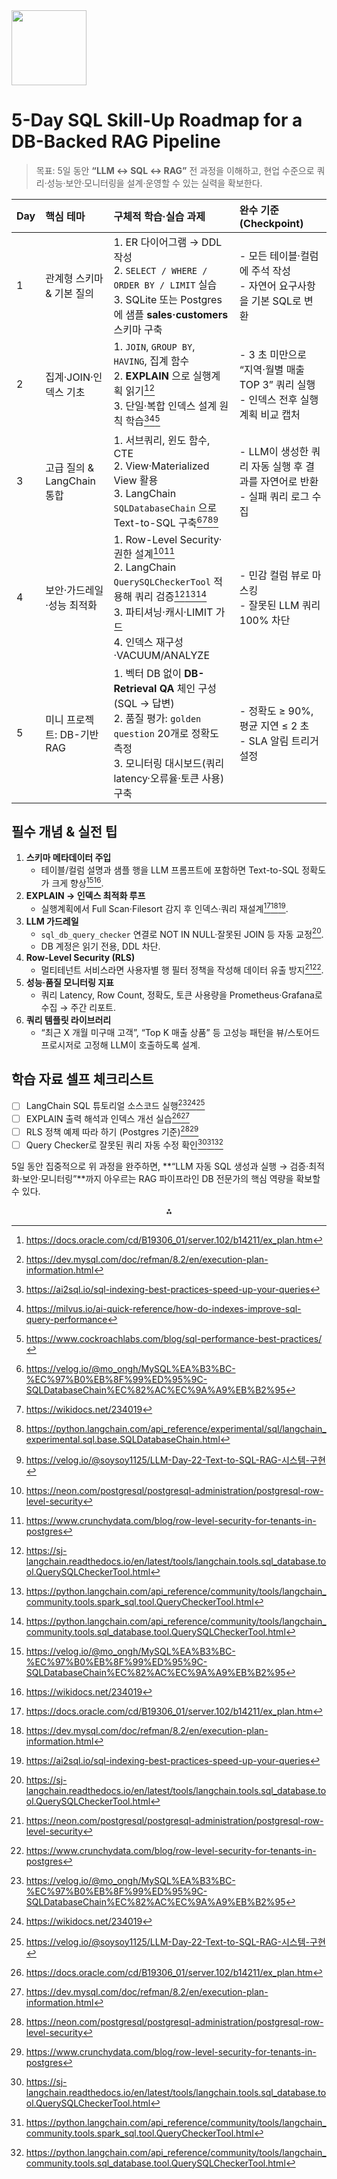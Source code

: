 <img src="https://r2cdn.perplexity.ai/pplx-full-logo-primary-dark%402x.png" class="logo" width="120"/>

# 5-Day SQL Skill-Up Roadmap for a DB-Backed RAG Pipeline

> 목표: 5일 동안 **“LLM ↔ SQL ↔ RAG”** 전 과정을 이해하고, 현업 수준으로 쿼리·성능·보안·모니터링을 설계·운영할 수 있는 실력을 확보한다.


| Day | 핵심 테마 | 구체적 학습·실습 과제 | 완수 기준 (Checkpoint) |
| :-- | :-- | :-- | :-- |
| 1 | 관계형 스키마 \& 기본 질의 | 1. ER 다이어그램 → DDL 작성<br>2. `SELECT / WHERE / ORDER BY / LIMIT` 실습<br>3. SQLite 또는 Postgres에 샘플 **sales·customers** 스키마 구축 | -  모든 테이블·컬럼에 주석 작성<br>-  자연어 요구사항을 기본 SQL로 변환 |
| 2 | 집계·JOIN·인덱스 기초 | 1. `JOIN`, `GROUP BY`, `HAVING`, 집계 함수<br>2. **EXPLAIN** 으로 실행계획 읽기[^1][^2]<br>3. 단일·복합 인덱스 설계 원칙 학습[^3][^4][^5] | -  3 초 미만으로 “지역·월별 매출 TOP 3” 쿼리 실행<br>-  인덱스 전후 실행계획 비교 캡처 |
| 3 | 고급 질의 \& LangChain 통합 | 1. 서브쿼리, 윈도 함수, CTE<br>2. View·Materialized View 활용<br>3. LangChain `SQLDatabaseChain` 으로 Text-to-SQL 구축[^6][^7][^8][^9] | -  LLM이 생성한 쿼리 자동 실행 후 결과를 자연어로 반환<br>-  실패 쿼리 로그 수집 |
| 4 | 보안·가드레일·성능 최적화 | 1. Row-Level Security·권한 설계[^10][^11]<br>2. LangChain `QuerySQLCheckerTool` 적용해 쿼리 검증[^12][^13][^14]<br>3. 파티셔닝·캐시·LIMIT 가드<br>4. 인덱스 재구성·VACUUM/ANALYZE | -  민감 컬럼 뷰로 마스킹<br>-  잘못된 LLM 쿼리 100% 차단 |
| 5 | 미니 프로젝트: DB-기반 RAG | 1. 벡터 DB 없이 **DB-Retrieval QA** 체인 구성 (SQL → 답변)<br>2. 품질 평가: `golden question` 20개로 정확도 측정<br>3. 모니터링 대시보드(쿼리 latency·오류율·토큰 사용) 구축 | -  정확도 ≥ 90%, 평균 지연 ≤ 2 초<br>-  SLA 알림 트리거 설정 |

## 필수 개념 \& 실전 팁

1. **스키마 메타데이터 주입**
    - 테이블/컬럼 설명과 샘플 행을 LLM 프롬프트에 포함하면 Text-to-SQL 정확도가 크게 향상[^6][^7].
2. **EXPLAIN → 인덱스 최적화 루프**
    - 실행계획에서 Full Scan·Filesort 감지 후 인덱스·쿼리 재설계[^1][^2][^3].
3. **LLM 가드레일**
    - `sql_db_query_checker` 연결로 NOT IN NULL·잘못된 JOIN 등 자동 교정[^12].
    - DB 계정은 읽기 전용, DDL 차단.
4. **Row-Level Security (RLS)**
    - 멀티테넌트 서비스라면 사용자별 행 필터 정책을 작성해 데이터 유출 방지[^10][^11].
5. **성능·품질 모니터링 지표**
    - 쿼리 Latency, Row Count, 정확도, 토큰 사용량을 Prometheus·Grafana로 수집 → 주간 리포트.
6. **쿼리 템플릿 라이브러리**
    - “최근 X 개월 미구매 고객”, “Top K 매출 상품” 등 고성능 패턴을 뷰/스토어드 프로시저로 고정해 LLM이 호출하도록 설계.

## 학습 자료 셀프 체크리스트

- [ ] LangChain SQL 튜토리얼 소스코드 실행[^6][^7][^9]
- [ ] EXPLAIN 출력 해석과 인덱스 개선 실습[^1][^2]
- [ ] RLS 정책 예제 따라 하기 (Postgres 기준)[^10][^11]
- [ ] Query Checker로 잘못된 쿼리 자동 수정 확인[^12][^13][^14]

5일 동안 집중적으로 위 과정을 완주하면, **“LLM 자동 SQL 생성과 실행 → 검증·최적화·보안·모니터링”**까지 아우르는 RAG 파이프라인 DB 전문가의 핵심 역량을 확보할 수 있다.

<div style="text-align: center">⁂</div>

[^1]: https://docs.oracle.com/cd/B19306_01/server.102/b14211/ex_plan.htm

[^2]: https://dev.mysql.com/doc/refman/8.2/en/execution-plan-information.html

[^3]: https://ai2sql.io/sql-indexing-best-practices-speed-up-your-queries

[^4]: https://milvus.io/ai-quick-reference/how-do-indexes-improve-sql-query-performance

[^5]: https://www.cockroachlabs.com/blog/sql-performance-best-practices/

[^6]: https://velog.io/@mo_ongh/MySQL%EA%B3%BC-%EC%97%B0%EB%8F%99%ED%95%9C-SQLDatabaseChain%EC%82%AC%EC%9A%A9%EB%B2%95

[^7]: https://wikidocs.net/234019

[^8]: https://python.langchain.com/api_reference/experimental/sql/langchain_experimental.sql.base.SQLDatabaseChain.html

[^9]: https://velog.io/@soysoy1125/LLM-Day-22-Text-to-SQL-RAG-시스템-구현

[^10]: https://neon.com/postgresql/postgresql-administration/postgresql-row-level-security

[^11]: https://www.crunchydata.com/blog/row-level-security-for-tenants-in-postgres

[^12]: https://sj-langchain.readthedocs.io/en/latest/tools/langchain.tools.sql_database.tool.QuerySQLCheckerTool.html

[^13]: https://python.langchain.com/api_reference/community/tools/langchain_community.tools.spark_sql.tool.QueryCheckerTool.html

[^14]: https://python.langchain.com/api_reference/community/tools/langchain_community.tools.sql_database.tool.QuerySQLCheckerTool.html

[^15]: https://api.python.langchain.com/en/latest/sql/langchain_experimental.sql.base.SQLDatabaseChain.html

[^16]: https://docs.oracle.com/cd/E11882_01/server.112/e41573/ex_plan.htm

[^17]: https://rfriend.tistory.com/834

[^18]: https://coronasdk.tistory.com/1478

[^19]: https://www.cockroachlabs.com/docs/stable/row-level-security

[^20]: https://learn.microsoft.com/en-us/sql/relational-databases/performance/execution-plans?view=sql-server-ver17

